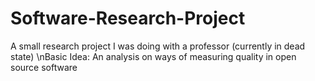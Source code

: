 # Software-Research-Project

A small research project I was doing with a professor (currently in dead state)
\nBasic Idea: An analysis on ways of measuring quality in open source software
